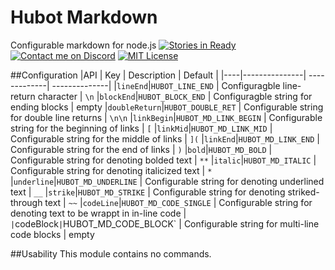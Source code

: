 
# Hubot Markdown
Configurable markdown for node.js
[![Stories in Ready](https://badge.waffle.io/aliasfalse/node-md-config?label=ready&title=Ready)](https://waffle.io/aliasfalse/node-md-config)
[![Contact me on Discord](https://img.shields.io/badge/discord-Tobiah%238452-7289DA.svg)](https://discord.me/Tenno)
[![MIT License](https://img.shields.io/badge/license-MIT-blue.svg)](http://choosealicense.com/licenses/mit/)

##Configuration
|API | Key | Description | Default |
|----|---------------| -------------| --------------|
|`lineEnd`|`HUBOT_LINE_END` | Configuragble line-return character | `\n`
|`blockEnd`|`HUBOT_BLOCK_END` | Configuragble string for ending blocks | empty
|`doubleReturn`|`HUBOT_DOUBLE_RET` | Configurable string for double line returns | `\n\n`
|`linkBegin`|`HUBOT_MD_LINK_BEGIN` | Configurable string for the beginning of links | `[`
|`linkMid`|`HUBOT_MD_LINK_MID` | Configurable string for the middle of links | `](`
|`linkEnd`|`HUBOT_MD_LINK_END` | Configurable string for the end of links | `)`
|`bold`|`HUBOT_MD_BOLD` | Configurable string for denoting bolded text | `**`
|`italic`|`HUBOT_MD_ITALIC` | Configurable string for denoting italicized text | `*`
|`underline`|`HUBOT_MD_UNDERLINE` | Configurable string for denoting underlined text | `__`
|`strike`|`HUBOT_MD_STRIKE` | Configurable string for denoting striked-through text | `~~`
|`codeLine`|`HUBOT_MD_CODE_SINGLE` | Configurable string for denoting text to be wrappt in in-line code | `
|`codeBlock`|`HUBOT_MD_CODE_BLOCK` | Configurable string for multi-line code blocks | empty

##Usability
This module contains no commands.
